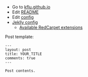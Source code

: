 - Go to [kflu.github.io](http://kflu.github.io/)
- Edit [README](https://github.com/kflu/kflu.github.io/edit/master/README.md)
- Edit [config](https://github.com/kflu/kflu.github.io/edit/master/_config.yml)
- [Jeklly config](http://jekyllrb.com/docs/configuration/)
  - [Available RedCarpet extensions](https://github.com/vmg/redcarpet/blob/v3.2.2/README.markdown#and-its-like-really-simple-to-use)

Post template:

```
---
layout: post
title: YOUR_TITLE
comments: true
---

Post contents.
```
